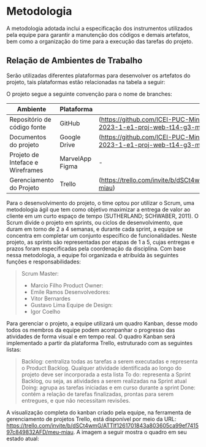 
# Metodologia

A metodologia adotada inclui a especificação dos instrumentos utilizados pela equipe para garantir a manutenção dos códigos e demais artefatos, bem como a organização do time para a execução das tarefas do projeto.

## Relação de Ambientes de Trabalho

Serão utilizadas diferentes plataformas para desenvolver os artefatos do projeto, tais plataformas estão relacionadas na tabela a seguir:

O projeto segue a seguinte convenção para o nome de branches:

| Ambiente | Plataforma | Link de Acesso |
| --- | --- | --- |
| Repositório de código fonte | GitHub | (https://github.com/ICEI-PUC-Minas-PMV-ADS/pmv-ads-2023-1-e1-proj-web-t14-pmv-ads-2023-1-e1-proj-web-t14-g3-mmiau) |
| Documentos do projeto | Google Drive | (https://github.com/ICEI-PUC-Minas-PMV-ADS/pmv-ads-2023-1-e1-proj-web-t14-pmv-ads-2023-1-e1-proj-web-t14-g3-mmiau) |
| Projeto de Inteface e Wireframes | MarvelApp <br /> Figma | - |
| Gerenciamento do Projeto | Trello | (https://trello.com/invite/b/dSCt4wmG/ATTIf1261701843a803605ca99ef741597c849832AFD/meu-miau) |



Para o desenvolvimento do projeto, o time optou por utilizar o Scrum, uma metodologia ágil que tem como objetivo maximizar a entrega de valor ao cliente em um curto espaço de tempo (SUTHERLAND; SCHWABER, 2011).
O Scrum divide o projeto em sprints, ou ciclos de desenvolvimento, que duram em torno de 2 a 4 semanas, e durante cada sprint, a equipe se concentra em completar um conjunto específico de funcionalidades. Neste projeto, as sprints são representadas por etapas de 1 a 5, cujas entregas e prazos foram especificadas pela coordenação da disciplina.
Com base nessa metodologia, a equipe foi organizada e atribuída às seguintes funções e responsabilidades:

> Scrum Master: 
> - Marcio Filho
> Product Owner: 
> - Emile Ramos
> Desenvolvedores:
> - Vitor Bernardes
> - Gustavo Lima
> Equipe de Design:
> - Igor Coelho

Para gerenciar o projeto, a equipe utilizará um quadro Kanban, desse modo todos os membros da equipe podem acompanhar o progresso das atividades de forma visual e em tempo real. O quadro Kanban será implementado a partir da plataforma Trello, estruturado com as seguintes listas:

> Backlog: centraliza todas as tarefas a serem executadas e representa o Product Backlog. Qualquer atividade identificada ao longo do projeto deve ser incorporada a esta lista
> To do: representa a Sprint Backlog, ou seja, as atividades a serem realizadas na Sprint atual
> Doing: agrupa as tarefas iniciadas e em curso durante a sprint
> Done: contém a relação de tarefas finalizadas, prontas para serem entregues, e que não necessitam revisões.

A visualização completa do kanban criado pela equipe, na ferramenta de gerenciamento de projetos Trello, está disponível por meio da URL: https://trello.com/invite/b/dSCt4wmG/ATTIf1261701843a803605ca99ef741597c849832AFD/meu-miau. A imagem a seguir mostra o quadro em seu estado atual:

